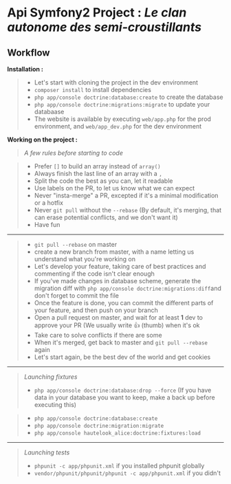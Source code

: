 Api Symfony2 Project : *Le clan autonome des semi-croustillants*
=============

Workflow
--------

**Installation :**

> - Let's start with cloning the project in the dev environment 
> - `composer install` to install dependencies
> - `php app/console doctrine:database:create` to create the database
> - `php app/console doctrine:migrations:migrate` to update your databaase
> - The website is available by executing `web/app.php` for the prod environment, and `web/app_dev.php` for the dev environment

**Working on the project :**

> *A few rules before starting to code*

> - Prefer `[]` to build an array instead of `array()`
> - Always finish the last line of an array with a `,`
> - Split the code the best as you can, let it readable
> - Use labels on the PR, to let us know what we can expect
> - Never "insta-merge" a PR, excepted if it's a minimal modification or a hotfix
> - Never `git pull` without the `--rebase` (By default, it's merging, that can erase potential conflicts, and we don't want it)
> - Have fun

---------- 

> - `git pull --rebase` on master
> - create a new branch from master, with a name letting us understand what you're working on
> - Let's develop your feature, taking care of best practices and commenting if the code isn't clear enough 
> - If you've made changes in database scheme, generate the migration diff with `php app/console doctrine:migrations:diff`and don't forget to commit the file
> - Once the feature is done, you can commit the different parts of your feature, and then push on your branch
> - Open a pull request on master, and wait for at least **1** dev to approve your PR (We usually write :+1: (thumb) when it's ok
> - Take care to solve conflicts if there are some
> - When it's merged, get back to master and `git pull --rebase` again
> - Let's start again, be the best dev of the world and get cookies 

----------

> *Launching fixtures*
> - `php app/console doctrine:database:drop --force` (If you have data in your database you want to keep, make a back up before executing this)

> - `php app/console doctrine:database:create` 
> - `php app/console doctrine:migration:migrate` 
> - `php app/console hautelook_alice:doctrine:fixtures:load` 

----------

> *Launching tests*
> - `phpunit -c app/phpunit.xml` if you installed phpunit globally
> - `vendor/phpunit/phpunit/phpunit -c app/phpunit.xml` if you didn't

